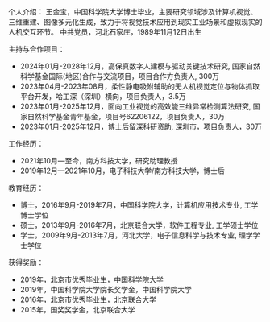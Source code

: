 个人介绍：
王金宝，中国科学院大学博士毕业，主要研究领域涉及计算机视觉、三维重建、图像多元化生成，致力于将视觉技术应用到现实工业场景和虚拟现实的人机交互环节。
中共党员，河北石家庄，1989年11月12日出生

主持与合作项目：
+ 2024年01月-2028年12月，高保真数字人建模与驱动关键技术研究, 国家自然科学基金国际(地区)合作与交流项目，项目合作方负责人, 300万 
+ 2023年04月-2023年08月，柔性静电吸附辅助的无人机视觉定位与物体抓取平台开发，哈工深（深圳）横向，项目负责人，3.5万
+ 2023年01月-2025年12月，面向工业视觉的高效能三维异常检测算法研究, 国家自然科学基金青年基金，项目号62206122，项目负责人，30万
+ 2023年01月-2025年12月，博士后留深科研资助, 深圳市，项目负责人，30万

工作经历：
+ 2021年10月—至今，南方科技大学，研究助理教授
+ 2019年12月—2021年10月，电子科技大学/南方科技大学，博士后

教育经历：
+ 博士，2016年9月-2019年7月，中国科学院大学，计算机应用技术专业, 工学博士学位
+ 硕士，2013年9月-2016年7月，北京联合大学，软件工程专业, 工学硕士学位
+ 学士，2009年9月-2013年7月，河北大学，电子信息科学与技术专业, 理学学士学位

获得奖励：
+ 2019年，北京市优秀毕业生，中国科学院大学
+ 2019年，中国科学院大学院长奖学金，中国科学院大学
+ 2016年，北京市优秀毕业生，北京联合大学
+ 2015年，国奖奖学金，北京联合大学
